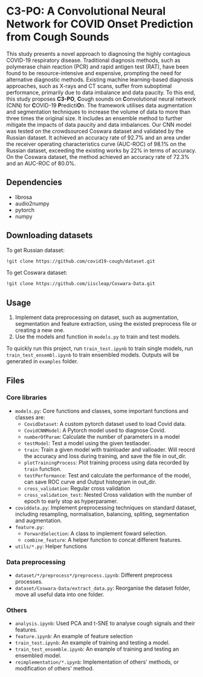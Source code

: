 # C3-PO: A Convolutional Neural Network for COVID Onset Prediction from Cough Sounds
This study presents a novel approach to diagnosing the highly contagious COVID-19 respiratory disease. Traditional diagnosis methods, such as polymerase chain reaction (PCR) and rapid antigen test (RAT), have been found to be resource-intensive and expensive, prompting the need for alternative diagnostic methods. Existing machine learning-based diagnosis approaches, such as X-rays and CT scans, suffer from suboptimal performance, primarily due to data imbalance and data paucity. To this end, this study proposes **C3-PO**, **C**ough sounds on **C**onvolutional neural network (CNN) for **C**OVID-19 **P**redicti**O**n. The framework utilises data augmentation and segmentation techniques to increase the volume of data to more than three times the original size. It includes an ensemble method to further mitigate the impacts of data paucity and data imbalances. Our CNN model was tested on the crowdsourced Coswara dataset and validated by the Russian dataset. It achieved an accuracy rate of 92.7% and an area under the receiver operating characteristics curve (AUC-ROC) of 98.1% on the Russian dataset, exceeding the existing works by 22% in terms of accuracy. On the Coswara dataset, the method achieved an accuracy rate of 72.3% and an AUC-ROC of 80.0%. 


## Dependencies
- librosa
- audio2numpy
- pytorch
- numpy

## Downloading datasets
To get Russian dataset:

```bash
!git clone https://github.com/covid19-cough/dataset.git
```

To get Coswara dataset:
```bash
!git clone https://github.com/iiscleap/Coswara-Data.git
```


## Usage
1. Implement data preprocessing on dataset, such as augmentation, segmentation and feature extraction, using the existed preprocess file or creating a new one.
2. Use the models and function in `models.py` to train and test models.

To quickly run this project, run `train_test.ipynb` to train single models, run `train_test_ensembl.ipynb` to train ensembled models. Outputs will be generated in `examples` folder.


## Files

### Core libraries
- `models.py`: Core functions and classes, some important functions and classes are:
    - `CovidDataset`: A custom pytorch dataset used to load Covid data.
    - `CovidCNNModel`: A Pytorch model used to diagnose Covid.
    - `numberOfParam`: Calculate the number of parameters in a model
    - `testModel`: Test a model using the given testlaoder.
    - `train`: Train a given model with trainloader and valloader. Will reocrd the accuracy and loss during training, and save the file in out_dir.
    - `plotTrainingProcess`: Plot training process using data recorded by `train` function.
    - `testPerformance`:  Test and calculate the performance of the model, can save ROC curve and Output histogram in out_dir.
    - `cross_validation`: Regular cross validation
    - `cross_validation_test`: Nested Cross validation with the number of epoch to early stop as hyperparamer.
- `coviddata.py`: Implement preprocessing techniques on standard dataset, including resampling, normalisation, balancing, spliting, segmentation and augmentation.
- `feature.py`: 
    - `ForwardSelection`: A class to implement foward selection.
    - `combine_feature`: A helper function to concat different features.
- `utils/*.py`: Helper functions

### Data preprocessing
- `dataset/*/preprocess*/preprocess.ipynb`: Different preprocess processes.
- `dataset/Coswara-Data/extract_data.py`: Reorganise the dataset folder, move all useful data into one folder.

### Others
- `analysis.ipynb`: Used PCA and t-SNE to analyse cough signals and their features.
- `feature.ipynb`: An example of feature selection
- `train_test.ipynb`: An example of training and testing a model.
- `train_test_ensemble.ipynb`: An example of training and testing an ensembled model.
- `reimplementation/*.ipynb`: Implementation of others' methods, or modification of others' method.
